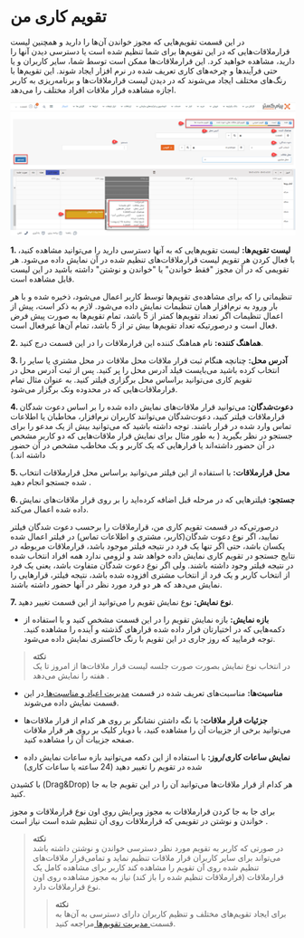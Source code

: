# تقویم کاری من
در این قسمت تقویم‌هایی که مجوز خواندن آن‌ها را دارید و همچنین لیست قرارملاقات‌هایی که در این تقویم‌ها برای شما تنظیم شده است یا دسترسی دیدن آنها را دارید، مشاهده خواهید کرد. این قرارملاقات‌ها ممکن است توسط شما، سایر کاربران و یا حتی فرآیندها و چرخه‌های کاری تعریف شده در نرم افزار ایجاد شوند. این تقویم‌ها با رنگ‌های مختلف ایجاد می‌شوند که در دیدن لیست قرارملاقات‌ها و برنامه‌ریزی به کاربر اجازه مشاهده قرار ملاقات افراد مختلف را می‌دهد.

![تقویم کاری من ](./Images/my-work-calender_2.8.3.png)

**1. لیست تقویم‌ها:** لیست تقویم‌هایی که به آنها دسترسی دارید را می‌توانید مشاهده کنید، با فعال کردن هر تقویم لیست قرارملاقات‌های تنظیم شده در آن نمایش داده می‌شود. هر تقویمی‌ که در آن مجوز "فقط خواندن" یا "خواندن و نوشتن" داشته باشید در این لیست قابل مشاهده است.

تنظیماتی را که برای مشاهده‌ی تقویم‌ها توسط کاربر اعمال می‌شود، ذخیره شده و با هر بار ورود به نرم‌افزار همان تنظیمات نمایش داده می‌شود.
لازم به ذکر است، پیش از اعمال تنظیمات اگر تعداد تقویم‌ها کمتر از 5 باشد، تمام تقویم‌ها به صورت پیش فرض فعال است و درصورتیکه تعداد تقویم‌ها بیش تر از 5 باشد، تمام آن‌ها غیرفعال است.

**2. هماهنگ‌ کننده:** 
نام هماهنگ کننده این قرارملاقات را در این قسمت درج کنید.

**3. آدرس محل:** چنانچه هنگام ثبت قرار ملاقات محل ملاقات در محل مشتری یا سایر را انتخاب کرده باشید می‌بایست فیلد آدرس محل را پر کنید. پس از ثبت آدرس محل در تقویم کاری می‌توانید براساس محل برگزاری فیلتر کنید. به عنوان مثال تمام قرارملاقات‌هایی که در محدوده ونک برگزار می‌شود.

**4. دعو‌ت‌شدگان:** می‌توانید قرار ملاقات‌های نمایش داده شده را بر اساس دعوت شدگان قرارملاقات فیلتر کنید، دعوت‌شدگان می‌توانند کاربران نرم‌افزار، مخاطبان یا اطلاعات تماس وارد شده در قرار باشند. توجه داشته باشید که می‌توانید بیش از یک مدعو را برای جستجو در نظر بگیرید ( به طور مثال برای نمایش قرار ملاقات‌هایی که دو کاربر مشخص در آن حضور داشته‌اند یا قرارهایی که یک کاربر و یک مخاطب مشخص در آن حضور داشته اند.)

**5. محل قرارملاقات:** با استفاده از این فیلتر می‌توانید براساس محل قرارملاقات انتخاب شده جستجو انجام دهید . 

**6. جستجو:** فیلترهایی که در مرحله قبل اضافه کرده‌اید را بر روی قرار ملاقات‌های نمایش داده شده اعمال می‌کند.

درصورتی‌که در قسمت تقویم کاری من،  قرارملاقات را برحسب دعوت شدگان فیلتر نمایید، اگر نوع دعوت شدگان(کاربر، مشتری و اطلاعات تماس) در فیلتر اعمال شده یکسان باشد، حتی اگر تنها یک فرد در نتیجه فیلتر موجود باشد، قرارملاقات مربوطه در نتایج جستجو در تقویم کاری نمایش داده خواهد شد و لزومی‌ ندارد همه افراد انتخاب شده در نتیجه فیلتر وجود داشته باشند. ولی اگر نوع دعوت شدگان متفاوت باشد، یعنی یک فرد از انتخاب کاربر و یک فرد از انتخاب مشتری افزوده شده باشد، نتیجه فیلتر، قرارهایی را نمایش می‌دهد که هر دو فرد مورد نظر در آنها حضور داشته باشند. 

**7. نوع نمایش:** نوع نمایش تقویم را می‌توانید از این قسمت تغییر دهید.
- **بازه نمایش:**  بازه نمایش تقویم را در این قسمت مشخص کنید و با استفاده از دکمه‌هایی که در اختیارتان قرار داده شده قرار‌های گذشته و آینده را مشاهده کنید. توجه فرمایید که روز جاری در این تقویم با رنگ خاکستری نمایش داده می‌شود.

> **نکته**<br>
 در انتخاب نوع نمایش بصورت صورت جلسه لیست قرار ملاقات‌ها از امروز تا یک هفته را نمایش می‌دهد .

- **مناسبت‌ها:** مناسبت‌های تعریف شده در قسمت [مدیریت اعیاد و مناسبت‌ها ](https://github.com/1stco/PayamGostarDocs/blob/master/Help/Basic-Information/Holiday-management-and-occasions/Holiday-management-and-occasions.md)در این قسمت نمایش داده می‌شوند.

- **جزئیات قرار ملاقات:** با نگه داشتن نشانگر بر روی هر کدام از قرار ملاقات‌ها می‌توانید برخی از جزییات آن را مشاهده کنید، با دوبار کلیک بر روی هر قرار ملاقات صفحه جزییات آن را مشاهده کنید.

- **نمایش ساعات کاری/روز:** با استفاده از این دکمه می‌توانید بازه ساعات نمایش داده شده در تقویم را تغییر دهید (24 ساعته یا ساعات کاری)

با کشیدن (Drag&Drop) هر کدام از قرار ملاقات‌ها می‌توانید آن را در این تقویم جا به جا کنید.

برای جا به جا کردن قرارملاقات به مجوز ویرایش روی اون نوع قرارملاقات و مجوز خواندن و نوشتن در تقویمی‌ که قرارملاقات روی آن تنظیم شده است نیاز است .

> **نکته**<br>
 در صورتی که کاربر به تقویم مورد نظر دسترسی خواندن و نوشتن داشته باشد می‌تواند برای سایر کاربران قرار ملاقات تنظیم نماید و تمامی‌قرار ملاقات‌های تنظیم شده روی آن تقویم را مشاهده کند کاربر برای مشاهده کامل یک قرارملاقات (قرارملاقات تنظیم شده را باز کند) نیاز به مجوز مشاهده روی اون نوع قرارملاقات دارد.
>> **نکته**<br>
برای ایجاد تقویم‌های مختلف و تنظیم کاربران دارای دسترسی به آن‌ها به قسمت[ مدیریت تقویم‌ها ](https://github.com/1stco/PayamGostarDocs/blob/master/Help/Basic-Information/Calendar-management/Calendar-management.md)مراجعه کنید.
